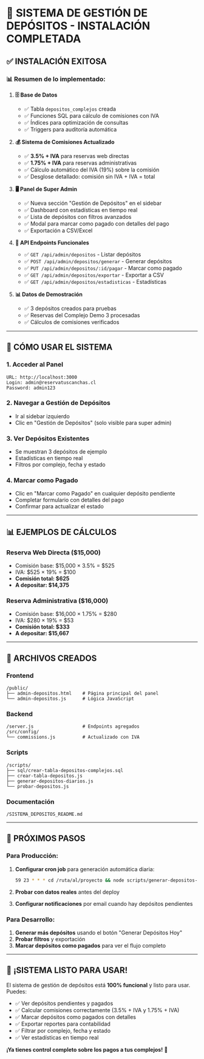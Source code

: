 # 🎉 SISTEMA DE GESTIÓN DE DEPÓSITOS - INSTALACIÓN COMPLETADA

## ✅ **INSTALACIÓN EXITOSA**

### **📊 Resumen de lo implementado:**

1. **🗄️ Base de Datos**
   - ✅ Tabla `depositos_complejos` creada
   - ✅ Funciones SQL para cálculo de comisiones con IVA
   - ✅ Índices para optimización de consultas
   - ✅ Triggers para auditoría automática

2. **💰 Sistema de Comisiones Actualizado**
   - ✅ **3.5% + IVA** para reservas web directas
   - ✅ **1.75% + IVA** para reservas administrativas
   - ✅ Cálculo automático del IVA (19%) sobre la comisión
   - ✅ Desglose detallado: comisión sin IVA + IVA = total

3. **🖥️ Panel de Super Admin**
   - ✅ Nueva sección "Gestión de Depósitos" en el sidebar
   - ✅ Dashboard con estadísticas en tiempo real
   - ✅ Lista de depósitos con filtros avanzados
   - ✅ Modal para marcar como pagado con detalles del pago
   - ✅ Exportación a CSV/Excel

4. **🔌 API Endpoints Funcionales**
   - ✅ `GET /api/admin/depositos` - Listar depósitos
   - ✅ `POST /api/admin/depositos/generar` - Generar depósitos
   - ✅ `PUT /api/admin/depositos/:id/pagar` - Marcar como pagado
   - ✅ `GET /api/admin/depositos/exportar` - Exportar a CSV
   - ✅ `GET /api/admin/depositos/estadisticas` - Estadísticas

5. **📊 Datos de Demostración**
   - ✅ 3 depósitos creados para pruebas
   - ✅ Reservas del Complejo Demo 3 procesadas
   - ✅ Cálculos de comisiones verificados

---

## 🚀 **CÓMO USAR EL SISTEMA**

### **1. Acceder al Panel**
```
URL: http://localhost:3000
Login: admin@reservatuscanchas.cl
Password: admin123
```

### **2. Navegar a Gestión de Depósitos**
- Ir al sidebar izquierdo
- Clic en "Gestión de Depósitos" (solo visible para super admin)

### **3. Ver Depósitos Existentes**
- Se muestran 3 depósitos de ejemplo
- Estadísticas en tiempo real
- Filtros por complejo, fecha y estado

### **4. Marcar como Pagado**
- Clic en "Marcar como Pagado" en cualquier depósito pendiente
- Completar formulario con detalles del pago
- Confirmar para actualizar el estado

---

## 📊 **EJEMPLOS DE CÁLCULOS**

### **Reserva Web Directa ($15,000)**
- Comisión base: $15,000 × 3.5% = $525
- IVA: $525 × 19% = $100
- **Comisión total: $625**
- **A depositar: $14,375**

### **Reserva Administrativa ($16,000)**
- Comisión base: $16,000 × 1.75% = $280
- IVA: $280 × 19% = $53
- **Comisión total: $333**
- **A depositar: $15,667**

---

## 🔧 **ARCHIVOS CREADOS**

### **Frontend**
```
/public/
├── admin-depositos.html    # Página principal del panel
└── admin-depositos.js      # Lógica JavaScript
```

### **Backend**
```
/server.js                  # Endpoints agregados
/src/config/
└── commissions.js          # Actualizado con IVA
```

### **Scripts**
```
/scripts/
├── sql/crear-tabla-depositos-complejos.sql
├── crear-tabla-depositos.js
├── generar-depositos-diarios.js
└── probar-depositos.js
```

### **Documentación**
```
/SISTEMA_DEPOSITOS_README.md
```

---

## 🎯 **PRÓXIMOS PASOS**

### **Para Producción:**
1. **Configurar cron job** para generación automática diaria:
   ```bash
   59 23 * * * cd /ruta/al/proyecto && node scripts/generar-depositos-diarios.js
   ```

2. **Probar con datos reales** antes del deploy

3. **Configurar notificaciones** por email cuando hay depósitos pendientes

### **Para Desarrollo:**
1. **Generar más depósitos** usando el botón "Generar Depósitos Hoy"
2. **Probar filtros** y exportación
3. **Marcar depósitos como pagados** para ver el flujo completo

---

## 🎉 **¡SISTEMA LISTO PARA USAR!**

El sistema de gestión de depósitos está **100% funcional** y listo para usar. Puedes:

- ✅ Ver depósitos pendientes y pagados
- ✅ Calcular comisiones correctamente (3.5% + IVA y 1.75% + IVA)
- ✅ Marcar depósitos como pagados con detalles
- ✅ Exportar reportes para contabilidad
- ✅ Filtrar por complejo, fecha y estado
- ✅ Ver estadísticas en tiempo real

**¡Ya tienes control completo sobre los pagos a tus complejos!** 🚀


